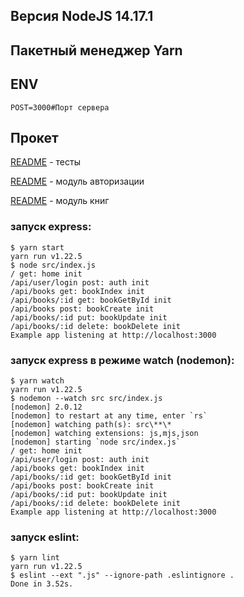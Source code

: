 ## Версия NodeJS 14.17.1

## Пакетный менеджер Yarn

## ENV

```dotenv
POST=3000#Порт сервера
```

## Прокет

[README](test/README.MD) - тесты

[README](src/modules/auth/README.MD) - модуль авторизации

[README](src/modules/book/README.MD) - модуль книг

### запуск express:
```shell
$ yarn start
yarn run v1.22.5
$ node src/index.js
/ get: home init
/api/user/login post: auth init
/api/books get: bookIndex init
/api/books/:id get: bookGetById init
/api/books post: bookCreate init
/api/books/:id put: bookUpdate init
/api/books/:id delete: bookDelete init
Example app listening at http://localhost:3000
```
### запуск express в режиме watch (nodemon):
```shell
$ yarn watch
yarn run v1.22.5
$ nodemon --watch src src/index.js
[nodemon] 2.0.12
[nodemon] to restart at any time, enter `rs`
[nodemon] watching path(s): src\**\*
[nodemon] watching extensions: js,mjs,json
[nodemon] starting `node src/index.js`
/ get: home init
/api/user/login post: auth init
/api/books get: bookIndex init
/api/books/:id get: bookGetById init
/api/books post: bookCreate init
/api/books/:id put: bookUpdate init
/api/books/:id delete: bookDelete init
Example app listening at http://localhost:3000
```

### запуск eslint:
```shell
$ yarn lint
yarn run v1.22.5
$ eslint --ext ".js" --ignore-path .eslintignore .
Done in 3.52s.
```
